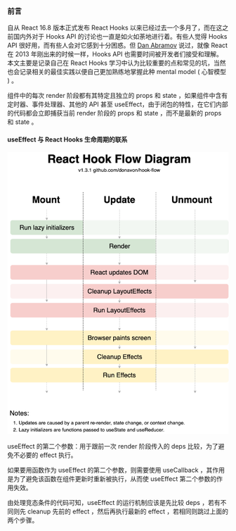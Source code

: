 ### 前言

自从 React 16.8 版本正式发布 React Hooks 以来已经过去一个多月了，而在这之前国内外对于 Hooks API 的讨论也一直是如火如荼地进行着。有些人觉得 Hooks API 很好用，而有些人会对它感到十分困惑。但 [Dan Abramov](https://github.com/gaearon) 说过，就像 React 在 2013 年刚出来的时候一样，Hooks API 也需要时间被开发者们接受和理解。本文主要是记录自己在 React Hooks 学习中认为比较重要的点和常见的坑，当然也会记录相关的最佳实践以便自己更加熟练地掌握此种 mental model ( 心智模型 ) 。

组件中的每次 render 阶段都有其特定且独立的 props 和 state ，如果组件中含有定时器、事件处理器、其他的 API 甚至 useEffect，由于闭包的特性，在它们内部的代码都会立即捕获当前 render 阶段的 props 和 state ，而不是最新的 props 和 state 。

#### useEffect 与 React Hooks 生命周期的联系

![hook-flow](./hook-flow.png)

useEffect 的第二个参数：用于跟前一次 render 阶段传入的 deps 比较，为了避免不必要的 effect 执行。

如果要用函数作为 useEffect 的第二个参数，则需要使用 useCallback ，其作用是为了避免该函数在组件更新时重新被执行，从而使 useEffect 第二个参数的作用失效。

由处理竞态条件的代码可知，useEffect 的运行机制应该是先比较 deps ，若有不同则先 cleanup 先前的 effect ，然后再执行最新的 effect ，若相同则跳过上面的两个步骤。

